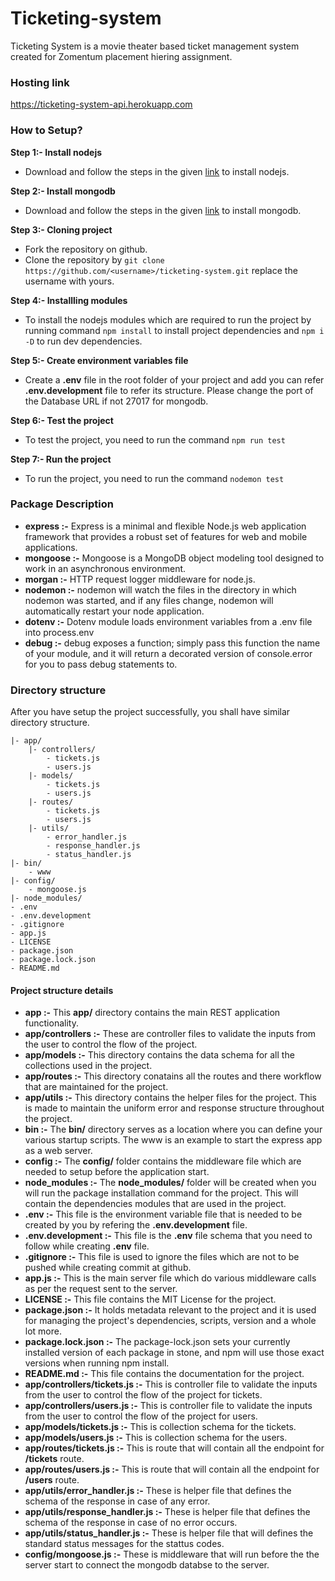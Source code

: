 # Ticketing-system
Ticketing System is a movie theater based ticket management system created for Zomentum placement hiering assignment.

### Hosting link
https://ticketing-system-api.herokuapp.com

### How to Setup?
**Step 1:- Install nodejs**
* Download and follow the steps in the given [link](https://nodejs.org/en/download/) to install nodejs.

**Step 2:- Install mongodb**
* Download and follow the steps in the given [link](https://docs.mongodb.com/manual/administration/install-community/) to install mongodb.

**Step 3:- Cloning project**
* Fork the repository on github.
* Clone the repository by ```git clone https://github.com/<username>/ticketing-system.git``` replace the username with yours.

**Step 4:- Installling modules**
* To install the nodejs modules which are required to run the project by running command ```npm install``` to install project dependencies and ```npm i -D``` to run dev dependencies.

**Step 5:- Create environment variables file**
* Create a **.env** file in the root folder of your project and add you can refer **.env.development** file to refer its structure. Please change the port of the Database URL if not 27017 for mongodb.

**Step 6:- Test the project**
* To test the project, you need to run the command ```npm run test```

**Step 7:- Run the project**
* To run the project, you need to run the command ```nodemon test```

### Package Description
* **express :-** Express is a minimal and flexible Node.js web application framework that provides a robust set of features for web and mobile applications.
* **mongoose :-** Mongoose is a MongoDB object modeling tool designed to work in an asynchronous environment.
* **morgan :-** HTTP request logger middleware for node.js.
* **nodemon :-** nodemon will watch the files in the directory in which nodemon was started, and if any files change, nodemon will automatically restart your node application.
* **dotenv :-** Dotenv module loads environment variables from a .env file into process.env
* **debug :-** debug exposes a function; simply pass this function the name of your module, and it will return a decorated version of console.error for you to pass debug statements to.

### Directory structure
After you have setup the project successfully, you shall have similar directory structure.
```
|- app/
    |- controllers/
        - tickets.js
        - users.js
    |- models/
        - tickets.js
        - users.js
    |- routes/
        - tickets.js
        - users.js
    |- utils/
        - error_handler.js
        - response_handler.js
        - status_handler.js
|- bin/
    - www
|- config/
    - mongoose.js
|- node_modules/
- .env
- .env.development
- .gitignore
- app.js
- LICENSE
- package.json
- package.lock.json
- README.md
```

#### Project structure details
* **app :-** This **app/** directory contains the main REST application functionality.
* **app/controllers :-** These are controller files to validate the inputs from the user to control the flow of the project.
* **app/models :-** This directory contains the data schema for all the collections used in the project.
* **app/routes :-** This directory conatains all the routes and there workflow that are maintained for the project.
* **app/utils :-** This directory contains the helper files for the project. This is made to maintain the uniform error and response structure throughout the project.
* **bin :-** The **bin/** directory serves as a location where you can define your various startup scripts. The www is an example to start the express app as a web server.
* **config :-** The **config/** folder contains the middleware file which are needed to setup before the application start.
* **node_modules :-** The **node_modules/** folder will be created when you will run the package installation command for the project. This will contain the dependencies modules that are used in the project.
* **.env :-** This file is the environment variable file that is needed to be created by you by refering the **.env.development** file.
* **.env.development :-** This file is the **.env** file schema that you need to follow while creating **.env** file.
* **.gitignore :-** This file is used to ignore the files which are not to be pushed while creating commit at github.
* **app.js :-** This is the main server file which do various middleware calls as per the request sent to the server.
* **LICENSE :-** This file contains the MIT License for the project.
* **package.json :-** It holds metadata relevant to the project and it is used for managing the project's dependencies, scripts, version and a whole lot more.
* **package.lock.json :-** The package-lock.json sets your currently installed version of each package in stone, and npm will use those exact versions when running npm install.
* **README.md :-** This file contains the documentation for the project.
* **app/controllers/tickets.js :-** This is controller file to validate the inputs from the user to control the flow of the project for tickets.
* **app/controllers/users.js :-** This is controller file to validate the inputs from the user to control the flow of the project for users.
* **app/models/tickets.js :-** This is collection schema for the tickets.
* **app/models/users.js :-** This is collection schema for the users.
* **app/routes/tickets.js :-** This is route that will contain all the endpoint for **/tickets** route.
* **app/routes/users.js :-** This is route that will contain all the endpoint for **/users** route.
* **app/utils/error_handler.js :-** These is helper file that defines the schema of the response in case of any error.
* **app/utils/response_handler.js :-** These is helper file that defines the schema of the response in case of no error occurs.
* **app/utils/status_handler.js :-** These is helper file that will defines the standard status messages for the stattus codes.
* **config/mongoose.js :-** These is middleware that will run before the the server start to connect the mongodb databse to the server.
